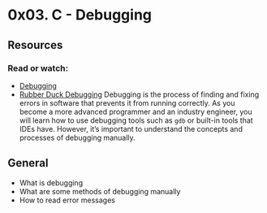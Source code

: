 # 0x03. C - Debugging
## Resources
### Read or watch:
* [Debugging](https://en.m.wikipedia.org/wiki/Debugging)
* [Rubber Duck Debugging](https://www.thoughtfulcode.com/rubber-duck-debugging-psychology/)
Debugging is the process of finding and fixing errors in software that prevents it from running correctly. As you become a more advanced programmer and an industry engineer, you will learn how to use debugging tools such as `gdb` or built-in tools that IDEs have. However, it’s important to understand the concepts and processes of debugging manually.
## General
* What is debugging
* What are some methods of debugging manually
* How to read error messages
